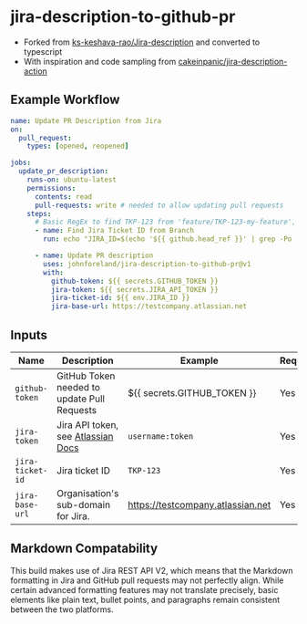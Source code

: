 # jira-description-to-github-pr

- Forked from [ks-keshava-rao/Jira-description](https://github.com/ks-keshava-rao/Jira-description) and converted to
  typescript
- With inspiration and code sampling from
  [cakeinpanic/jira-description-action](https://github.com/cakeinpanic/jira-description-action)

## Example Workflow

```yaml
name: Update PR Description from Jira
on:
  pull_request:
    types: [opened, reopened]

jobs:
  update_pr_description:
    runs-on: ubuntu-latest
    permissions:
      contents: read
      pull-requests: write # needed to allow updating pull requests
    steps:
      # Basic RegEx to find TKP-123 from 'feature/TKP-123-my-feature', 'bug/TKP-123-my-fix' or 'TKP-123-my-feature'
      - name: Find Jira Ticket ID from Branch
        run: echo "JIRA_ID=$(echo '${{ github.head_ref }}' | grep -Po '\w*-\d\w+')" >> $GITHUB_ENV #

      - name: Update PR description
        uses: johnforeland/jira-description-to-github-pr@v1
        with:
          github-token: ${{ secrets.GITHUB_TOKEN }}
          jira-token: ${{ secrets.JIRA_API_TOKEN }}
          jira-ticket-id: ${{ env.JIRA_ID }}
          jira-base-url: https://testcompany.atlassian.net
```

## Inputs

| Name             | Description                                                                                                                              | Example                           | Required |
| ---------------- | ---------------------------------------------------------------------------------------------------------------------------------------- | --------------------------------- | -------- |
| `github-token`   | GitHub Token needed to update Pull Requests                                                                                              | ${{ secrets.GITHUB_TOKEN }}       | Yes      |
| `jira-token`     | Jira API token, see [Atlassian Docs](https://support.atlassian.com/atlassian-account/docs/manage-api-tokens-for-your-atlassian-account/) | `username:token`                  | Yes      |
| `jira-ticket-id` | Jira ticket ID                                                                                                                           | `TKP-123`                         | Yes      |
| `jira-base-url`  | Organisation's sub-domain for Jira.                                                                                                      | https://testcompany.atlassian.net | Yes      |

## Markdown Compatability

This build makes use of Jira REST API V2, which means that the Markdown formatting in Jira and GitHub pull requests may
not perfectly align. While certain advanced formatting features may not translate precisely, basic elements like plain
text, bullet points, and paragraphs remain consistent between the two platforms.
